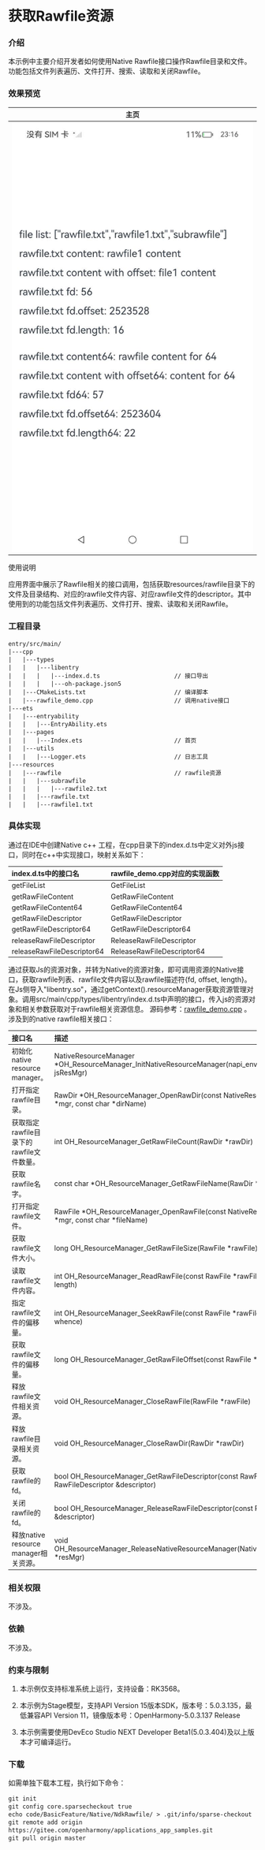 # 获取Rawfile资源

### 介绍

本示例中主要介绍开发者如何使用Native Rawfile接口操作Rawfile目录和文件。功能包括文件列表遍历、文件打开、搜索、读取和关闭Rawfile。

### 效果预览

| 主页                                   |
|--------------------------------------|
| ![main](screenshots/device/main.png) |

使用说明

应用界面中展示了Rawfile相关的接口调用，包括获取resources/rawfile目录下的文件及目录结构、对应的rawfile文件内容、对应rawfile文件的descriptor。其中使用到的功能包括文件列表遍历、文件打开、搜索、读取和关闭Rawfile。


### 工程目录

```
entry/src/main/
|---cpp
|   |---types
|   |   |---libentry
|   |   |   |---index.d.ts                     // 接口导出
|   |   |   |---oh-package.json5
|   |---CMakeLists.txt                         // 编译脚本
|   |---rawfile_demo.cpp                       // 调用native接口
|---ets
|   |---entryability
|   |   |---EntryAbility.ets
|   |---pages
|   |   |---Index.ets                          // 首页
|   |---utils
|   |   |---Logger.ets                         // 日志工具
|---resources
|   |---rawfile                                // rawfile资源
|   |   |---subrawfile
|   |   |   |---rawfile2.txt
|   |   |---rawfile.txt
|   |   |---rawfile1.txt

```

### 具体实现

通过在IDE中创建Native c++ 工程，在cpp目录下的index.d.ts中定义对外js接口，同时在c++中实现接口，映射关系如下：

| index.d.ts中的接口名                  | rawfile_demo.cpp对应的实现函数                                                                             |
|:---------------------------------|:----------------------------------------------------------------------------------------------------|
| getFileList                      | GetFileList                                                                                         |
| getRawFileContent                | GetRawFileContent                                                                                   |
| getRawFileContent64              | GetRawFileContent64                                                                                 |
| getRawFileDescriptor             | GetRawFileDescriptor                                                                                |
| getRawFileDescriptor64           | GetRawFileDescriptor64                                                                              |
| releaseRawFileDescriptor         | ReleaseRawFileDescriptor                                                                            |
| releaseRawFileDescriptor64       | ReleaseRawFileDescriptor64                                                                          |

通过获取Js的资源对象，并转为Native的资源对象，即可调用资源的Native接口，获取rawfile列表、rawfile文件内容以及rawfile描述符{fd, offset, length}。
在Js侧导入"libentry.so"，通过getContext().resourceManager获取资源管理对象。调用src/main/cpp/types/libentry/index.d.ts中声明的接口，传入js的资源对象和相关参数获取对于rawfile相关资源信息。
源码参考：[rawfile_demo.cpp](entry/src/main/cpp/rawfile_demo.cpp)
。 涉及到的native rawfile相关接口：

| 接口名                            | 描述                                                                                                     |
|:-------------------------------|:-------------------------------------------------------------------------------------------------------|
| 初始化native resource manager。    | NativeResourceManager *OH_ResourceManager_InitNativeResourceManager(napi_env env, napi_value jsResMgr) |
| 打开指定rawfile目录。                 | RawDir *OH_ResourceManager_OpenRawDir(const NativeResourceManager *mgr, const char *dirName)           |
| 获取指定rawfile目录下的rawfile文件数量。    | int OH_ResourceManager_GetRawFileCount(RawDir *rawDir)                                                 |
| 获取rawfile名字。                   | const char *OH_ResourceManager_GetRawFileName(RawDir *rawDir, int index)                               |
| 打开指定rawfile文件。                 | RawFile *OH_ResourceManager_OpenRawFile(const NativeResourceManager *mgr, const char *fileName)        |
| 获取rawfile文件大小。                 | long OH_ResourceManager_GetRawFileSize(RawFile *rawFile)                                               |
| 读取rawfile文件内容。                 | int OH_ResourceManager_ReadRawFile(const RawFile *rawFile, void *buf, size_t length)                   |
| 指定rawfile文件的偏移量。               | int OH_ResourceManager_SeekRawFile(const RawFile *rawFile, long offset, int whence)                    |
| 获取rawfile文件的偏移量。               | long OH_ResourceManager_GetRawFileOffset(const RawFile *rawFile)                                       |
| 释放rawfile文件相关资源。               | void OH_ResourceManager_CloseRawFile(RawFile *rawFile)                                                 |
| 释放rawfile目录相关资源。               | void OH_ResourceManager_CloseRawDir(RawDir *rawDir)                                                    |
| 获取rawfile的fd。                  | bool OH_ResourceManager_GetRawFileDescriptor(const RawFile *rawFile, RawFileDescriptor &descriptor)    |
| 关闭rawfile的fd。                  | bool OH_ResourceManager_ReleaseRawFileDescriptor(const RawFileDescriptor &descriptor)                  |
| 释放native resource manager相关资源。 | void OH_ResourceManager_ReleaseNativeResourceManager(NativeResourceManager *resMgr)                    |



### 相关权限

不涉及。

### 依赖

不涉及。

### 约束与限制

1. 本示例仅支持标准系统上运行，支持设备：RK3568。

2. 本示例为Stage模型，支持API Version 15版本SDK，版本号：5.0.3.135，最低兼容API Version 11，镜像版本号：OpenHarmony-5.0.3.137 Release

3. 本示例需要使用DevEco Studio NEXT Developer Beta1(5.0.3.404)及以上版本才可编译运行。

### 下载

如需单独下载本工程，执行如下命令：

```
git init
git config core.sparsecheckout true
echo code/BasicFeature/Native/NdkRawfile/ > .git/info/sparse-checkout
git remote add origin https://gitee.com/openharmony/applications_app_samples.git
git pull origin master
```

